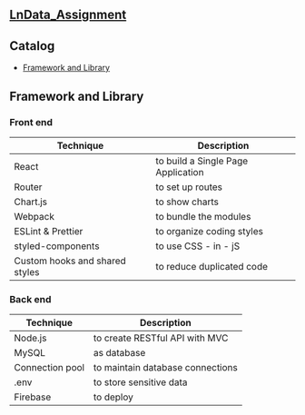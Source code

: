 ## [LnData_Assignment](https://lndataassignment.web.app/)

## Catalog
  * [Framework and Library](README.md#framework-and-library)

## Framework and Library

### Front end

| Technique | Description |
| --------- | ----------  |
| React | to build a Single Page Application |
| Router | to set up routes |
| Chart.js | to show charts |
| Webpack |to bundle the modules |
| ESLint & Prettier | to organize coding styles |
| styled-components | to use CSS - in - jS |
| Custom hooks and shared styles | to reduce duplicated code |

### Back end

| Technique | Description |
| --------- | ----------  |
| Node.js | to create RESTful API with MVC |
| MySQL | as database |
| Connection pool | to maintain database connections |
| .env |to store sensitive data |
| Firebase | to deploy |
